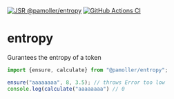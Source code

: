[![JSR @pamoller/entropy](https://jsr.io/badges/@pamoller/entropy)](https://jsr.io/@pamoller/entropy)
[![GitHub Actions CI](https://github.com/pamoller/entropy/workflows/ci/badge.svg)](https://github.com/pamoller/entropy/actions/workflows/ci.yml)
# entropy

Gurantees the entropy of a token

````typescript
import {ensure, calculate} from "@pamoller/entropy";

ensure("aaaaaaaa", 8, 3.5); // throws Error too low
console.log(calculate("aaaaaaaa") // 0
````
